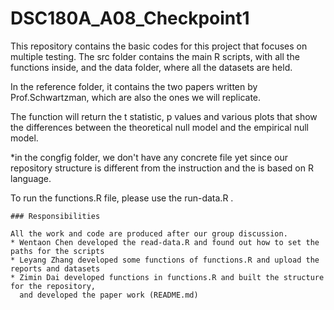 # DSC180A_A08_Checkpoint1

This repository contains the basic codes for this project that focuses on multiple testing. The src folder contains the main R scripts, with all the functions inside, and the data folder, where all the datasets are held. 

In the reference folder, it contains the two papers written by Prof.Schwartzman, which are also the ones we will replicate. 

The function will return the t statistic, p values and various plots that show the differences between the theoretical null model and the empirical null model.

*in the congfig folder, we don't have any concrete file yet since our repository structure is different from the instruction and the is based on R language. 

To run the functions.R file, please use the run-data.R .

```
### Responsibilities

All the work and code are produced after our group discussion.
* Wentaon Chen developed the read-data.R and found out how to set the paths for the scripts
* Leyang Zhang developed some functions of functions.R and upload the reports and datasets
* Zimin Dai developed functions in functions.R and built the structure for the repository,
  and developed the paper work (README.md)
```

